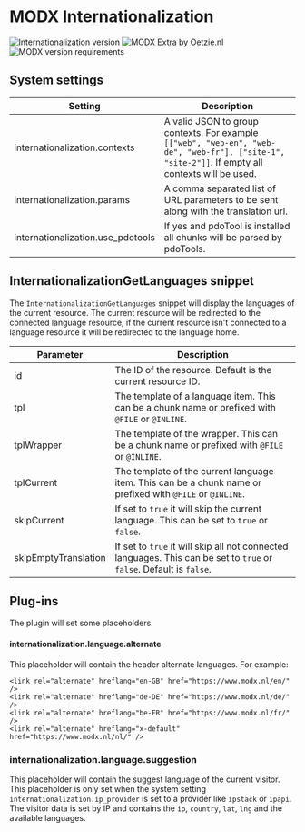 # MODX Internationalization
![Internationalization version](https://img.shields.io/badge/version-1.0.1-blue.svg) ![MODX Extra by Oetzie.nl](https://img.shields.io/badge/checked%20by-oetzie-blue.svg) ![MODX version requirements](https://img.shields.io/badge/modx%20version%20requirement-2.4%2B-brightgreen.svg)

## System settings

| Setting                  | Description                                                                  |
|----------------------------|------------------------------------------------------------------------------|
| internationalization.contexts | A valid JSON to group contexts. For example `[["web", "web-en", "web-de", "web-fr"], ["site-1", "site-2"]]`. If empty all contexts will be used. |
| internationalization.params | A comma separated list of URL parameters to be sent along with the translation url. |
| internationalization.use_pdotools | If yes and pdoTool is installed all chunks will be parsed by pdoTools. |

## InternationalizationGetLanguages snippet

The `InternationalizationGetLanguages` snippet will display the languages of the current resource. The current resource will
be redirected to the connected language resource, if the current resource isn't connected to a language resource it will be redirected
to the language home.

| Parameter                  | Description                                                                  |
|----------------------------|------------------------------------------------------------------------------|
| id | The ID of the resource. Default is the current resource ID. |
| tpl | The template of a language item. This can be a chunk name or prefixed with `@FILE` or `@INLINE`. |
| tplWrapper | The template of the wrapper. This can be a chunk name or prefixed with `@FILE` or `@INLINE`. |
| tplCurrent | The template of the current language item. This can be a chunk name or prefixed with `@FILE` or `@INLINE`. |
| skipCurrent | If set to `true` it will skip the current language. This can be set to `true` or `false`. |
| skipEmptyTranslation | If set to `true` it will skip all not connected languages. This can be set to `true` or `false`. Default is `false`. |

## Plug-ins

The plugin will set some placeholders.

#### internationalization.language.alternate

This placeholder will contain the header alternate languages. For example:

```
<link rel="alternate" hreflang="en-GB" href="https://www.modx.nl/en/" />
<link rel="alternate" hreflang="de-DE" href="https://www.modx.nl/de/" />
<link rel="alternate" hreflang="be-FR" href="https://www.modx.nl/fr/" />
<link rel="alternate" hreflang="x-default" href="https://www.modx.nl/nl/" />
```

### internationalization.language.suggestion

This placeholder will contain the suggest language of the current visitor. This placeholder is only set when the system setting
`internationalization.ip_provider` is set to a provider like `ipstack` or `ipapi`. The visitor data is set by IP and contains 
the `ip`, `country`, `lat`, `lng` and the available languages.
